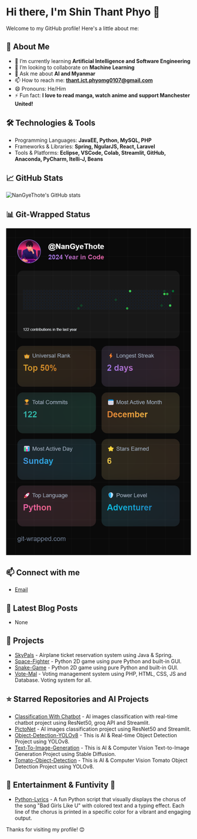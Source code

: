 # Hi there, I'm Shin Thant Phyo 👋

Welcome to my GitHub profile! Here's a little about me:

## 🚀 About Me
- 🌱 I’m currently learning **Artificial Intelligence and Software Engineering**
- 👯 I’m looking to collaborate on **Machine Learning**
- 💬 Ask me about **AI and Myanmar**
- 📫 How to reach me: **thant.ict.phyomg0107@gmail.com**
- 😄 Pronouns: He/Him
- ⚡ Fun fact: **I love to read manga, watch anime and support Manchester United!**

## 🛠️ Technologies & Tools
- Programming Languages: **JavaEE, Python, MySQL, PHP**
- Frameworks & Libraries: **Spring, NgularJS, React, Laravel**
- Tools & Platforms: **Eclipse, VSCode, Colab, Streamlit, GitHub, Anaconda, PyCharm, Itelli-J, Beans**

## 📈 GitHub Stats
![NanGyeThote's GitHub stats](https://github-readme-stats.vercel.app/api?username=NanGyeThote&show_icons=true&theme=radical)

## 📊 Git-Wrapped Status
![Git-wrapped Status](img1.png)

## 📫 Connect with me
- [Email](mailto:[thant.ict.phyomg0107@gmail.com])

## 📝 Latest Blog Posts
<!-- BLOG-POST-LIST:START -->
<!-- - [Insert your latest blog post title](insert your blog post link) -->
- None
<!-- BLOG-POST-LIST:END -->

## 🔧 Projects
- [SkyPals](https://github.com/NanGyeThote/portfolio.git) - Airplane ticket reservation system using Java & Spring.
- [Space-Fighter](https://github.com/NanGyeThote/Space-Fighter.git) - Python 2D game using pure Python and built-in GUI.
- [Snake-Game](https://github.com/NanGyeThote/SnakeGame.git) - Python 2D game using pure Python and built-in GUI.
- [Vote-Mal](https://github.com/NanGyeThote/Vote-Mal.git) - Voting management system using PHP, HTML, CSS, JS and Database. Voting system for all.

## ⭐️ Starred Repositories and AI Projects
- [Classification With Chatbot](https://github.com/NanGyeThote/Classification-with-chatbot.git) - AI images classification with real-time chatbot project using ResNet50, groq API and Streamlit.
- [PictoNet](https://github.com/NanGyeThote/PictoNet.git) - AI images classification project using ResNet50 and Streamlit.
- [Object-Detection-YOLOv8](https://github.com/NanGyeThote/Object-Detection-Yolov8.git) - This is AI & Real-time Object Detection Project using YOLOv8.
- [Text-To-Image-Generation](https://github.com/NanGyeThote/Text-To-Image-Generation.git) - This is AI & Computer Vision Text-to-Image Generation Project using Stable Diffusion.
- [Tomato-Object-Detection](https://github.com/NanGyeThote/Tomato-Object-Detection.git) - This is AI & Computer Vision Tomato Object Detection Project using YOLOv8.

## 🎵 Entertainment & Funtivity 🎯
- [Python-Lyrics](https://github.com/NanGyeThote/Python---Lyrics.git) - A fun Python script that visually displays the chorus of the song "Bad Girls Like U" with colored text and a typing effect. Each line of the chorus is printed in a specific color for a vibrant and engaging output.

Thanks for visiting my profile! 😊
